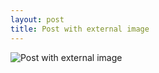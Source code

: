 ```yaml
---
layout: post
title: Post with external image
---
```


<img src="https://example.com/img/example.png" alt="Post with external image" />
